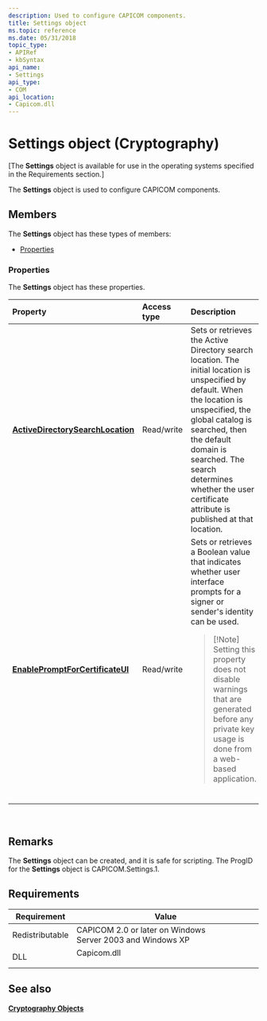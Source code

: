 ```yaml
---
description: Used to configure CAPICOM components.
title: Settings object
ms.topic: reference
ms.date: 05/31/2018
topic_type: 
- APIRef
- kbSyntax
api_name: 
- Settings
api_type: 
- COM
api_location: 
- Capicom.dll
---
```


# Settings object (Cryptography)

\[The **Settings** object is available for use in the operating systems specified in the Requirements section.\]

The **Settings** object is used to configure CAPICOM components.

## Members

The **Settings** object has these types of members:

-   [Properties](#properties)

### Properties

The **Settings** object has these properties.



<table>
<colgroup>
<col style="width: 33%" />
<col style="width: 33%" />
<col style="width: 33%" />
</colgroup>
<thead>
<tr class="header">
<th style="text-align: left;">Property</th>
<th style="text-align: left;">Access type</th>
<th style="text-align: left;">Description</th>
</tr>
</thead>
<tbody>
<tr class="odd">
<td style="text-align: left;"><a href="settings-activedirectorysearchlocation.md"><strong>ActiveDirectorySearchLocation</strong></a><br/></td>
<td style="text-align: left;">Read/write<br/></td>
<td style="text-align: left;">Sets or retrieves the Active Directory search location. The initial location is unspecified by default. When the location is unspecified, the global catalog is searched, then the default domain is searched. The search determines whether the user certificate attribute is published at that location.<br/></td>
</tr>
<tr class="even">
<td style="text-align: left;"><a href="settings-enablepromptforcertificateui.md"><strong>EnablePromptForCertificateUI</strong></a><br/></td>
<td style="text-align: left;">Read/write<br/></td>
<td style="text-align: left;">Sets or retrieves a Boolean value that indicates whether user interface prompts for a signer or sender's identity can be used. <br/>
<blockquote>
[!Note]<br />
Setting this property does not disable warnings that are generated before any private key usage is done from a web-based application.
</blockquote>
<br/></td>
</tr>
</tbody>
</table>



 

## Remarks

The **Settings** object can be created, and it is safe for scripting. The ProgID for the **Settings** object is CAPICOM.Settings.1.

## Requirements



| Requirement | Value |
|----------------------------|----------------------------------------------------------------------------------------|
| Redistributable<br/> | CAPICOM 2.0 or later on Windows Server 2003 and Windows XP<br/>                  |
| DLL<br/>             | <dl> <dt>Capicom.dll</dt> </dl> |



## See also

<dl> <dt>

[**Cryptography Objects**](cryptography-objects.md)
</dt> </dl>

 

 




